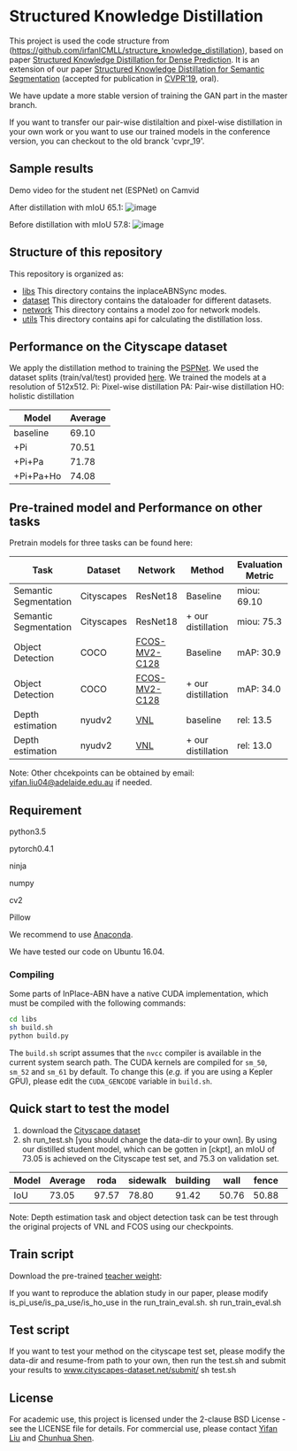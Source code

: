 #  Structured Knowledge Distillation

This project is used the code structure from (https://github.com/irfanICMLL/structure_knowledge_distillation), based on paper [Structured Knowledge Distillation for Dense Prediction](https://arxiv.org/pdf/1903.04197.pdf).
It is an extension of our paper [Structured Knowledge Distillation for Semantic Segmentation](https://www.zpascal.net/cvpr2019/Liu_Structured_Knowledge_Distillation_for_Semantic_Segmentation_CVPR_2019_paper.pdf) (accepted for publication in [CVPR'19](http://cvpr2019.thecvf.com/), oral).

We have update a more stable version of training the GAN part in the master branch.

If you want to transfer our pair-wise distilaltion and pixel-wise distillation in your own work or you want to use our trained models in the conference version, you can checkout to the old branck 'cvpr_19'.

## Sample results

Demo video for the student net (ESPNet) on Camvid

After distillation with mIoU 65.1:
![image](https://github.com/irfanICMLL/structure_knowledge_distillation/blob/master/demo/output_sd_esp.gif)

Before distillation with mIoU 57.8:
![image]( https://github.com/irfanICMLL/structure_knowledge_distillation/blob/master/demo/output_base_esp.gif)
 
## Structure of this repository
This repository is organized as:
* [libs](/libs/) This directory contains the inplaceABNSync modes.
* [dataset](/dataset/) This directory contains the dataloader for different datasets.
* [network](/network/) This directory contains a model zoo for network models.
* [utils](/utils/) This directory contains api for calculating the distillation loss.

## Performance on the Cityscape dataset
We apply the distillation method to training the [PSPNet](https://arxiv.org/abs/1612.01105). We used the dataset splits (train/val/test) provided [here](https://github.com/speedinghzl/pytorch-segmentation-toolbox). We trained the models at a resolution of 512x512.
Pi: Pixel-wise distillation PA: Pair-wise distillation HO: holistic distillation

| Model | Average |
| -- | -- |
| baseline | 69.10 |
| +Pi | 70.51 |
| +Pi+Pa | 71.78 |
| +Pi+Pa+Ho | 74.08 |

## Pre-trained model and Performance on other tasks
Pretrain models for three tasks can be found here:

| Task |Dataset| Network |Method | Evaluation Metric|Link|
| -- | -- |-- | -- |-- |-- |
| Semantic Segmentation |Cityscapes| ResNet18|Baseline|miou: 69.10 |-|
| Semantic Segmentation |Cityscapes| ResNet18|+ our distillation|miou: 75.3 |[link](https://cloudstor.aarnet.edu.au/plus/s/uL3qO51A4qxY6Eu) |
| Object Detection |COCO| [FCOS-MV2-C128](https://github.com/tianzhi0549/FCOS.git)|Baseline|mAP: 30.9 |-|
| Object Detection |COCO|  [FCOS-MV2-C128](https://github.com/tianzhi0549/FCOS.git)|+ our distillation|mAP: 34.0 |[link](https://cloudstor.aarnet.edu.au/plus/s/Hqq9HSI8GXrR0b0) |
| Depth estimation |nyudv2| [VNL](https://github.com/YvanYin/VNL_Monocular_Depth_Prediction.git)|baseline|rel: 13.5 |-|
| Depth estimation | nyudv2|[VNL](https://github.com/YvanYin/VNL_Monocular_Depth_Prediction.git)|+ our distillation|rel: 13.0 |[link](https://cloudstor.aarnet.edu.au/plus/s/IXk0i0cJaibgJAr)|

Note: Other chcekpoints can be obtained by email: yifan.liu04@adelaide.edu.au if needed.


## Requirement
python3.5 

pytorch0.4.1 

ninja 

numpy 

cv2 

Pillow

We recommend to use [Anaconda](https://conda.io/docs/user-guide/install/linux.html).

We have tested our code on Ubuntu 16.04.

### Compiling

Some parts of InPlace-ABN have a native CUDA implementation, which must be compiled with the following commands:
```bash
cd libs
sh build.sh
python build.py
``` 
The `build.sh` script assumes that the `nvcc` compiler is available in the current system search path.
The CUDA kernels are compiled for `sm_50`, `sm_52` and `sm_61` by default.
To change this (_e.g._ if you are using a Kepler GPU), please edit the `CUDA_GENCODE` variable in `build.sh`.

## Quick start to test the model
1. download the [Cityscape dataset](https://www.cityscapes-dataset.com/)
2. sh run_test.sh [you should change the data-dir to your own]. By using our distilled student model, which can be gotten in [ckpt], an mIoU of 73.05 is achieved on the Cityscape test set, and 75.3 on validation set.

| Model | Average | roda | sidewalk | building|	wall | fence | pole | trafficlight | trafficsign | vegetation | terrain | sky | person | rider | car | truck | bus | train | motorcycle | bicycle |
| -- | -- | -- | -- | -- | -- | -- | -- | -- | -- | -- | -- | -- | -- | -- | -- | -- | -- | -- | -- | -- |
| IoU | 73.05 | 97.57 | 78.80 | 91.42 | 50.76 | 50.88 | 60.77 | 67.93 | 73.18 | 92.49 | 70.36 | 94.56 | 82.81 | 61.64 | 94.89 | 60.14 | 66.62 | 59.93 | 61.50 | 71.71 |

Note: Depth estimation task and object detection task can be test through the original projects of VNL and FCOS using our checkpoints.
## Train script
Download the pre-trained [teacher weight](https://cloudstor.aarnet.edu.au/plus/s/tFjYfBJiarVi0pG):

If you want to reproduce the ablation study in our paper, please modify is_pi_use/is_pa_use/is_ho_use in the run_train_eval.sh.
sh run_train_eval.sh

## Test script
If you want to test your method on the cityscape test set, please modify the data-dir and resume-from path to your own, then run the test.sh and submit your results to www.cityscapes-dataset.net/submit/ 
sh test.sh

## License
For academic use, this project is licensed under the 2-clause BSD License - see the LICENSE file for details. For commercial use, please contact [Yifan Liu](yifan.liu04@adelaide.edu.au) and [Chunhua Shen](chunhua.shen@adelaide.edu.au).
